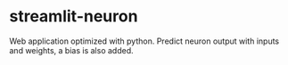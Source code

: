 # streamlit-neuron
Web application optimized with python. Predict neuron output with inputs and weights, a bias is also added.
